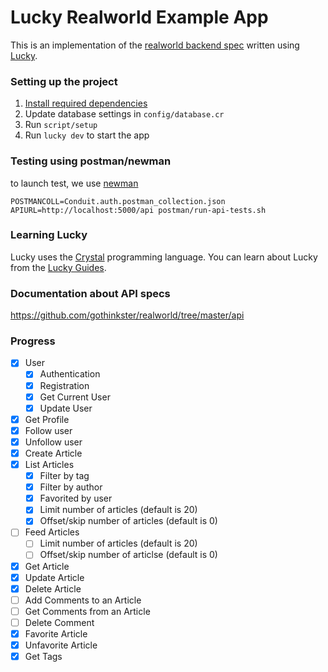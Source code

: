 # Lucky Realworld Example App

This is an implementation of the [realworld backend spec](https://github.com/gothinkster/realworld) written using [Lucky](https://luckyframework.org).

### Setting up the project

1. [Install required dependencies](https://luckyframework.org/guides/getting-started/installing#install-required-dependencies)
1. Update database settings in `config/database.cr`
1. Run `script/setup`
1. Run `lucky dev` to start the app


### Testing using postman/newman
to launch test, we use [newman](https://github.com/postmanlabs/newman#getting-started)

    POSTMANCOLL=Conduit.auth.postman_collection.json APIURL=http://localhost:5000/api postman/run-api-tests.sh

### Learning Lucky

Lucky uses the [Crystal](https://crystal-lang.org) programming language. You can learn about Lucky from the [Lucky Guides](https://luckyframework.org/guides/getting-started/why-lucky).

### Documentation about API specs

https://github.com/gothinkster/realworld/tree/master/api

### Progress

- [x] User
  - [x] Authentication
  - [x] Registration
  - [x] Get Current User
  - [x] Update User
- [x] Get Profile
- [x] Follow user
- [x] Unfollow user
- [x] Create Article
- [x] List Articles
  - [x] Filter by tag
  - [x] Filter by author
  - [x] Favorited by user
  - [x] Limit number of articles (default is 20)
  - [x] Offset/skip number of articles (default is 0)
- [ ] Feed Articles
  - [ ] Limit number of articles (default is 20)
  - [ ] Offset/skip number of articlse (default is 0)
- [x] Get Article
- [x] Update Article
- [x] Delete Article
- [ ] Add Comments to an Article
- [ ] Get Comments from an Article
- [ ] Delete Comment
- [x] Favorite Article
- [x] Unfavorite Article
- [x] Get Tags
